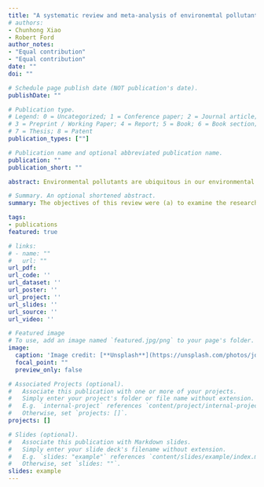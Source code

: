 ```yaml
---
title: "A systematic review and meta-analysis of environemtal pollutants"
# authors:
- Chunhong Xiao
- Robert Ford
author_notes:
- "Equal contribution"
- "Equal contribution"
date: ""
doi: ""

# Schedule page publish date (NOT publication's date).
publishDate: ""

# Publication type.
# Legend: 0 = Uncategorized; 1 = Conference paper; 2 = Journal article;
# 3 = Preprint / Working Paper; 4 = Report; 5 = Book; 6 = Book section;
# 7 = Thesis; 8 = Patent
publication_types: [""]

# Publication name and optional abbreviated publication name.
publication: ""
publication_short: ""

abstract: Environmental pollutants are ubiquitous in our environmental media leading to adverse effects on both humans and the environment. Given the limited research costs and methodological heterogeneity, an evidence-based review, particularly a systematic review and meta-analysis, performs a crucial function in assessing the pollution status of pollutants in environmental media at national and global scales. By bibliometric analysis and network analysis, the characteristics of papers were examined and visualized in our review. A need to expand the scope of studies was observed. This review concluded the basic procedures involved in a systematic review and meta-analysis, namely literature searching, screening of articles, study quality analysis, data extraction and synthesis, and meta-analysis. A meta-analysis typically comprises subgroup analysis, publication bias, sensitivity analysis, fixed- and/or random-effects meta-analysis, measurement of heterogeneity, and meta-regression. According to the different categories of pollutants, including non-biological and biological pollutants, the application of meta-analysis for the presence of contaminants in environmental media was specifically explored. Then, the innovative application of meta-analysis was presented and concluded encompassing method evaluation, transfer and fate of pollutants, etc. Furthermore, the frequent misuses and problems in a systematic review and meta-analysis were summarized. Finally, some suggestions for future research were proposed.

# Summary. An optional shortened abstract.
summary: The objectives of this review were (a) to examine the research status of a systematic review and meta-analysis associated with the pollution status of pollutants in environmental media; (b) to summarize detailed and fundamental steps for a systematic review and meta-analysis (c) to analyze the problems emerging in existing studies and put forward some suggestions for future research.

tags:
- publications
featured: true

# links:
# - name: ""
#   url: ""
url_pdf: 
url_code: ''
url_dataset: ''
url_poster: ''
url_project: ''
url_slides: ''
url_source: ''
url_video: ''

# Featured image
# To use, add an image named `featured.jpg/png` to your page's folder. 
image:
  caption: 'Image credit: [**Unsplash**](https://unsplash.com/photos/jdD8gXaTZsc)'
  focal_point: ""
  preview_only: false

# Associated Projects (optional).
#   Associate this publication with one or more of your projects.
#   Simply enter your project's folder or file name without extension.
#   E.g. `internal-project` references `content/project/internal-project/index.md`.
#   Otherwise, set `projects: []`.
projects: []

# Slides (optional).
#   Associate this publication with Markdown slides.
#   Simply enter your slide deck's filename without extension.
#   E.g. `slides: "example"` references `content/slides/example/index.md`.
#   Otherwise, set `slides: ""`.
slides: example
---
```

